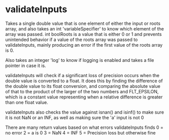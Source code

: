 # validateInputs
Takes a single double value that is one element of either the input or roots array, and also takes an int 'variableSpecifier' to know which element of the array was passed.
int boolRoots is a value that is either 0 or 1 and prevents unintended behavior if a value of the roots array was passed to validateInputs, mainly producing an error if the first value of the roots array is 0.

Also takes an integer 'log' to know if logging is enabled and takes a file pointer in case it is.

validateInputs will check if a significant loss of precision occurs when the double value is converted to a float.
It does this by finding the difference of the double value to its float conversion, and comparing the absolute value of that to the product of the larger of the two numbers and FLT_EPSILON, which is a constant value representing when a relative difference is greater than one float value.

validateInputs also checks the value against isnan() and isinf() to make sure it is not NaN or an INF, as well as making sure the 'a' input is not 0

There are many return values based on what errors validateInputs finds
0 = no error
2 = a is 0
3 = NaN
4 = INF
5 = Precision loss but otherwise fine